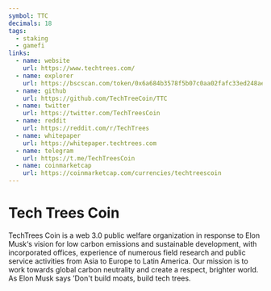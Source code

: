 ```yaml
---
symbol: TTC
decimals: 18
tags:
  - staking
  - gamefi
links:
  - name: website
    url: https://www.techtrees.com/
  - name: explorer
    url: https://bscscan.com/token/0x6a684b3578f5b07c0aa02fafc33ed248ae0c2db2
  - name: github
    url: https://github.com/TechTreeCoin/TTC
  - name: twitter
    url: https://twitter.com/TechTreesCoin
  - name: reddit
    url: https://reddit.com/r/TechTrees
  - name: whitepaper
    url: https://whitepaper.techtrees.com
  - name: telegram
    url: https://t.me/TechTreesCoin
  - name: coinmarketcap
    url: https://coinmarketcap.com/currencies/techtreescoin
---
```


# Tech Trees Coin

TechTrees Coin is a web 3.0 public welfare organization in response to Elon Musk‘s vision for low carbon emissions and sustainable development, with incorporated offices, experience of numerous field research and public service activities from Asia to Europe to Latin America. Our mission is to work towards global carbon neutrality and create a respect, brighter world. As Elon Musk says ’Don't build moats, build tech trees.
